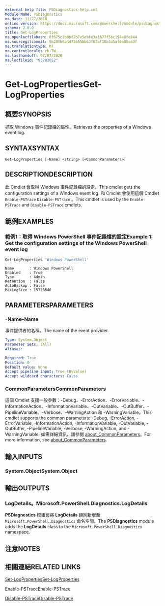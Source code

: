```yaml
---
external help file: PSDiagnostics-help.xml
Module Name: PSDiagnostics
ms.date: 11/27/2018
online version: https://docs.microsoft.com/powershell/module/psdiagnostics/get-logproperties?view=powershell-5.1&WT.mc_id=ps-gethelp
schema: 2.0.0
title: Get-LogProperties
ms.openlocfilehash: 0f675c2b0bf2b7e5ebfe3a1677f5bc194e8fe844
ms.sourcegitcommit: 9b28fb9a3d72655bb63f62af18b3a5af6a05cd3f
ms.translationtype: MT
ms.contentlocale: zh-TW
ms.lasthandoff: 07/07/2020
ms.locfileid: "93203052"
---
```

# <span data-ttu-id="6b6b0-102">Get-LogProperties</span><span class="sxs-lookup"><span data-stu-id="6b6b0-102">Get-LogProperties</span></span>

## <span data-ttu-id="6b6b0-103">概要</span><span class="sxs-lookup"><span data-stu-id="6b6b0-103">SYNOPSIS</span></span>
<span data-ttu-id="6b6b0-104">抓取 Windows 事件記錄檔的屬性。</span><span class="sxs-lookup"><span data-stu-id="6b6b0-104">Retrieves the properties of a Windows event log.</span></span>

## <span data-ttu-id="6b6b0-105">SYNTAX</span><span class="sxs-lookup"><span data-stu-id="6b6b0-105">SYNTAX</span></span>

```
Get-LogProperties [-Name] <string> [<CommonParameters>]
```

## <span data-ttu-id="6b6b0-106">DESCRIPTION</span><span class="sxs-lookup"><span data-stu-id="6b6b0-106">DESCRIPTION</span></span>

<span data-ttu-id="6b6b0-107">此 Cmdlet 會取得 Windows 事件記錄檔的設定。</span><span class="sxs-lookup"><span data-stu-id="6b6b0-107">This cmdlet gets the configuration settings of a Windows event log.</span></span> <span data-ttu-id="6b6b0-108">和 Cmdlet 會使用這個 Cmdlet `Enable-PSTrace` `Disable-PSTrace` 。</span><span class="sxs-lookup"><span data-stu-id="6b6b0-108">This cmdlet is used by the `Enable-PSTrace` and `Disable-PSTrace` cmdlets.</span></span>

## <span data-ttu-id="6b6b0-109">範例</span><span class="sxs-lookup"><span data-stu-id="6b6b0-109">EXAMPLES</span></span>

### <span data-ttu-id="6b6b0-110">範例1：取得 Windows PowerShell 事件記錄檔的設定</span><span class="sxs-lookup"><span data-stu-id="6b6b0-110">Example 1: Get the configuration settings of the Windows PowerShell event log</span></span>

```powershell
Get-LogProperties 'Windows PowerShell'
```

```Output
Name       : Windows PowerShell
Enabled    : True
Type       : Admin
Retention  : False
AutoBackup : False
MaxLogSize : 15728640
```

## <span data-ttu-id="6b6b0-111">PARAMETERS</span><span class="sxs-lookup"><span data-stu-id="6b6b0-111">PARAMETERS</span></span>

### <span data-ttu-id="6b6b0-112">-Name</span><span class="sxs-lookup"><span data-stu-id="6b6b0-112">-Name</span></span>

<span data-ttu-id="6b6b0-113">事件提供者的名稱。</span><span class="sxs-lookup"><span data-stu-id="6b6b0-113">The name of the event provider.</span></span>

```yaml
Type: System.Object
Parameter Sets: (All)
Aliases:

Required: True
Position: 0
Default value: None
Accept pipeline input: True (ByValue)
Accept wildcard characters: False
```

### <span data-ttu-id="6b6b0-114">CommonParameters</span><span class="sxs-lookup"><span data-stu-id="6b6b0-114">CommonParameters</span></span>

<span data-ttu-id="6b6b0-115">這個 Cmdlet 支援一般參數：-Debug、-ErrorAction、-ErrorVariable、-InformationAction、-InformationVariable、-OutVariable、-OutBuffer、-PipelineVariable、-Verbose、-WarningAction 和 -WarningVariable。</span><span class="sxs-lookup"><span data-stu-id="6b6b0-115">This cmdlet supports the common parameters: -Debug, -ErrorAction, -ErrorVariable, -InformationAction, -InformationVariable, -OutVariable, -OutBuffer, -PipelineVariable, -Verbose, -WarningAction, and -WarningVariable.</span></span> <span data-ttu-id="6b6b0-116">如需詳細資訊，請參閱 [about_CommonParameters](https://go.microsoft.com/fwlink/?LinkID=113216)。</span><span class="sxs-lookup"><span data-stu-id="6b6b0-116">For more information, see [about_CommonParameters](https://go.microsoft.com/fwlink/?LinkID=113216).</span></span>

## <span data-ttu-id="6b6b0-117">輸入</span><span class="sxs-lookup"><span data-stu-id="6b6b0-117">INPUTS</span></span>

### <span data-ttu-id="6b6b0-118">System.Object</span><span class="sxs-lookup"><span data-stu-id="6b6b0-118">System.Object</span></span>

## <span data-ttu-id="6b6b0-119">輸出</span><span class="sxs-lookup"><span data-stu-id="6b6b0-119">OUTPUTS</span></span>

### <span data-ttu-id="6b6b0-120">LogDetails。</span><span class="sxs-lookup"><span data-stu-id="6b6b0-120">Microsoft.PowerShell.Diagnostics.LogDetails</span></span>

<span data-ttu-id="6b6b0-121">**PSDiagnostics** 模組會將 **LogDetails** 類別新增至 `Microsoft.PowerShell.Diagnostics` 命名空間。</span><span class="sxs-lookup"><span data-stu-id="6b6b0-121">The **PSDiagnostics** module adds the **LogDetails** class to the `Microsoft.PowerShell.Diagnostics` namespace.</span></span>

## <span data-ttu-id="6b6b0-122">注意</span><span class="sxs-lookup"><span data-stu-id="6b6b0-122">NOTES</span></span>

## <span data-ttu-id="6b6b0-123">相關連結</span><span class="sxs-lookup"><span data-stu-id="6b6b0-123">RELATED LINKS</span></span>

[<span data-ttu-id="6b6b0-124">Set-LogProperties</span><span class="sxs-lookup"><span data-stu-id="6b6b0-124">Set-LogProperties</span></span>](Set-LogProperties.md)

[<span data-ttu-id="6b6b0-125">Enable-PSTrace</span><span class="sxs-lookup"><span data-stu-id="6b6b0-125">Enable-PSTrace</span></span>](Enable-PSTrace.md)

[<span data-ttu-id="6b6b0-126">Disable-PSTrace</span><span class="sxs-lookup"><span data-stu-id="6b6b0-126">Disable-PSTrace</span></span>](Disable-PSTrace.md)

